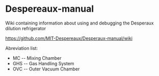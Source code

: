 # Despereaux-manual

Wiki containing information about using and debugging the Desperaux dilution refrigerator

https://github.com/MIT-Despereaux/Desperaux-manual/wiki

Abreviation list:

- MC -- Mixing Chamber
- GHS -- Gas Handling System
- OVC -- Outer Vacuum Chamber
